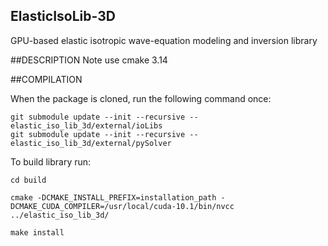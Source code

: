 ## ElasticIsoLib-3D
GPU-based elastic isotropic wave-equation modeling and inversion library

##DESCRIPTION
Note use cmake 3.14

##COMPILATION

When the package is cloned, run the following command once:
```
git submodule update --init --recursive -- elastic_iso_lib_3d/external/ioLibs
git submodule update --init --recursive -- elastic_iso_lib_3d/external/pySolver

```

To build library run:
```
cd build

cmake -DCMAKE_INSTALL_PREFIX=installation_path -DCMAKE_CUDA_COMPILER=/usr/local/cuda-10.1/bin/nvcc ../elastic_iso_lib_3d/

make install

```
